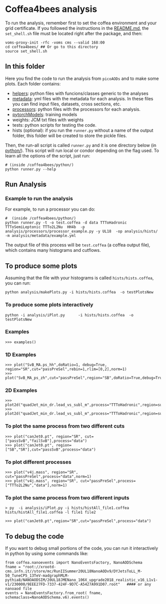 # Coffea4bees analysis

To run the analysis, remember first to set the coffea environment and your grid certificate. If you followed the instructions in the [README.md](../../README.md), the `set_shell.sh` file must be located right after the package, and then:

```{bash}
voms-proxy-init -rfc -voms cms --valid 168:00
cd coffea4bees/ ## Or go to this directory
source set_shell.sh
```

## In this folder

Here you find the code to run the analysis from `picoAODs` and to make some plots. 
Each folder contains:
 - [helpers](./helpers/): python files with funcions/classes generic to the analyses
 - [metadata](./metadata/): yml files with the metadata for each analysis. In these files you can find input files, datasets, cross sections, etc.  
 - [processors](./processors/): python files with the processors for each analysis.
 - [pytorchModels](./pytorchModels/): training models
 - weights: JCM txt files with weights
 - tests: python scripts for testing the code.
 - hists (optional): if you run the `runner.py` without a name of the output folder, this folder will be created to store the pickle files.

Then, the run-all script is called `runner.py` and it is one directory below (in [python/](../../python/)). This script will run local or condor depending on the flag used. To learn all the options of the script, just run:
```
# (inside /coffea4bees/python/)
python runner.py --help
```

## Run Analysis

### Example to run the analysis

For example, to run a processor you can do:
```
#  (inside /coffea4bees/python/)
python runner.py -t -o test.coffea -d data TTToHadronic TTToSemiLeptonic TTTo2L2Nu  HH4b  -p analysis/processors/processor_example.py -y UL18  -op analysis/hists/ -m analysis/metadata/example.yml
```

The output file of this process will be `test.coffea` (a coffea output file), which contains many histograms and cutflows. 



## To produce some plots

Assuming that the file with your histograms is called `hists/hists.coffea`, you can run:
```
python analysis/makePlots.py -i hists/hists.coffea  -o testPlotsNew 

```

### To produce some plots interactively

```
python -i analysis/iPlot.py      -i hists/hists.coffea  -o testPlotsNew
```

### Examples

```
>>> examples()
```

### 1D Examples

```
>>> plot("SvB_MA.ps_hh",doRatio=1, debug=True, region="SR",cut="passPreSel",rebin=1,rlim=[0,2],norm=1)
>>> plot("SvB_MA_ps_zh",cut="passPreSel",region="SB",doRatio=True,debug=True,ylabel="Entries",norm=False,legend=True,rebin=5,yscale='log')
```

### 2D Examples

```
>>> plot2d("quadJet_min_dr.lead_vs_subl_m",process="TTToHadronic",region=sum,cut="passPreSel")
>>> plot2d("quadJet_min_dr.lead_vs_subl_m",process="TTToHadronic",region=sum,cut="passPreSel",full=3)
```

### To plot the same process from two different cuts

```
>>> plot("canJet0.pt", region="SR", cut=["passSvB","failSvB"],process="data")
>>> plot("canJet0.pt", region=["SB","SR"],cut="passSvB",process="data")

```

### To plot different processes 

```
>>> plot("v4j.mass", region="SR", cut="passPreSel",process="data",norm=1)
>>> plot("v4j.mass", region="SR", cut="passPreSel",process=["TTTo2L2Nu","data"],norm=1)

```


### To plot the same process from two different inputs

```
> py  -i analysis/iPlot.py -i hists/histAll_file1.coffea hists/histAll_file1.coffea -l file1 file2
```

```
>>> plot("canJet0.pt",region="SR",cut="passPreSel",process="data")
```



## To debug the code

If you want to debug small portions of the code, you can run it interactively in python by using some commands like:
```{python}
from coffea.nanoevents import NanoEventsFactory, NanoAODSchema
fname = "root://xrootd-cms.infn.it//store/mc/RunIISummer20UL18NanoAODv9/DYJetsToLL_M-50_TuneCP5_13TeV-madgraphMLM-pythia8/NANOAODSIM/20UL18JMENano_106X_upgrade2018_realistic_v16_L1v1-v1/230000/9EEE27FD-7337-424F-9D7C-A5427A991D07.root"   #### or any nanoaod file
events = NanoEventsFactory.from_root( fname, schemaclass=NanoAODSchema.v6).events()
```


